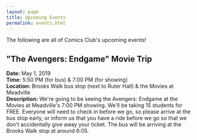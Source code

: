 ```yaml
---
layout: page
title: Upcoming Events
permalink: events.html
---
```


The following are all of Comics Club's upcoming events!

## "The Avengers:  Endgame" Movie Trip
**Date:** May 1, 2019  
**Time:** 5:50 PM (for bus) & 7:00 PM (for showing)  
**Location:** Brooks Walk bus stop (next to Ruter Hall) & the Movies at Meadville  
**Description:** We're going to be seeing the Avengers:  Endgame at the Movies at Meadville's 7:00 PM showing.  We'll be taking 15 students for FREE.  Everyone will need to check in before we go, so please arrive at the bus stop early, or inform us that you have a ride before we go so that we don't accidentally give away your ticket.  The bus will be arriving at the Brooks Walk stop at around 6:05.
